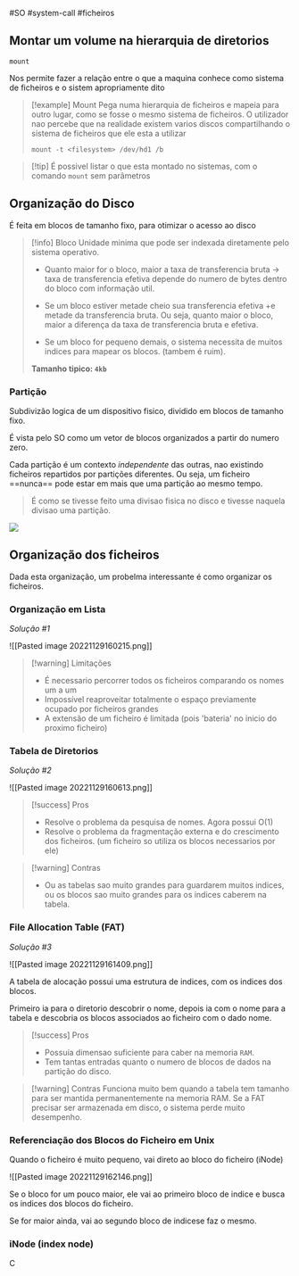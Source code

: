 #SO #system-call #ficheiros 


## Montar um volume na hierarquia de diretorios
`mount`

Nos permite fazer a relação entre o que a maquina conhece como sistema de ficheiros e o sistem apropriamente dito

> [!example] Mount
> Pega numa hierarquia de ficheiros e mapeia para outro lugar, como se fosse o mesmo sistema de ficheiros.
> O utilizador nao percebe que na realidade existem varios discos compartilhando o sistema de ficheiros que ele esta a utilizar
> 
> `mount -t <filesystem> /dev/hd1 /b`


> [!tip] É possivel listar o que esta montado no sistemas, com o comando `mount` sem parâmetros

## Organização do Disco

É feita em blocos de tamanho fixo, para otimizar o acesso ao disco

> [!info] Bloco
> Unidade minima que pode ser indexada diretamente pelo sistema operativo.
> - Quanto maior for o bloco, maior a taxa de transferencia bruta -> taxa de transferencia efetiva depende do numero de bytes dentro do bloco com informação util.
> - Se um bloco estiver metade cheio sua transferencia efetiva +e metade da transferencia bruta. Ou seja, quanto maior o bloco, maior a diferença da taxa de transferencia bruta e efetiva.
>   
> - Se um bloco for pequeno demais, o sistema necessita de muitos indices para mapear os blocos. (tambem é ruim).
>    
> **Tamanho tipico: `4kb`**

### Partição

Subdivizão logica de um dispositivo fisico, dividido em blocos de tamanho fixo.

É vista pelo SO como um vetor de blocos organizados a partir do numero zero.

Cada partição é um contexto *independente* das outras, nao existindo ficheiros repartidos por partições diferentes. Ou seja, um ficheiro ==nunca== pode estar em mais que uma partição ao mesmo tempo.

> É como se tivesse feito uma divisao fisica no disco e tivesse naquela divisao uma partição.

![](https://www.researchgate.net/publication/281843624/figure/fig2/AS:669967733227532@1536744163505/Example-hard-disk-volume-organized-into-three-partitions.ppm)


## Organização dos ficheiros

Dada esta organização, um probelma interessante é como organizar os ficheiros.

### Organização em Lista
*Solução #1*

![[Pasted image 20221129160215.png]]


> [!warning] Limitações
> - É necessario percorrer todos os ficheiros comparando os nomes um a um
> - Impossível reaproveitar totalmente o espaço previamente ocupado por ficheiros grandes
> - A extensão de um ficheiro é limitada (pois 'bateria' no inicio do proximo ficheiro)

### Tabela de Diretorios
*Solução #2*

![[Pasted image 20221129160613.png]]

> [!success] Pros
> - Resolve o problema da pesquisa de nomes. Agora possui O(1)
> - Resolve o problema da fragmentação externa e do crescimento dos ficheiros. (um ficheiro so utiliza os blocos necessarios por ele)

> [!warning] Contras
> - Ou as tabelas sao muito grandes para guardarem muitos indices, ou os blocos sao muito grandes para os indices caberem na tabela.


### File Allocation Table (FAT)
*Solução #3*

![[Pasted image 20221129161409.png]]

A tabela de alocação possui uma estrutura de indices, com os indices dos blocos.

Primeiro ia para o diretorio descobrir o nome, depois ia com o nome para a tabela e descobria os blocos associados ao ficheiro com o dado nome.

> [!success] Pros
> - Possuía dimensao suficiente para caber na memoria `RAM`.
> - Tem tantas entradas quanto o numero de blocos de dados na partição do disco.

> [!warning] Contras
> Funciona muito bem quando a tabela tem tamanho para ser mantida permanentemente na memoria RAM. Se a FAT precisar ser armazenada em disco, o sistema perde muito desempenho.

### Referenciação dos Blocos do Ficheiro em Unix

Quando o ficheiro é muito pequeno, vai direto ao bloco do ficheiro (iNode)

![[Pasted image 20221129162146.png]]

Se o bloco for um pouco maior, ele vai ao primeiro bloco de indice e busca os indices dos blocos do ficheiro.

Se for maior ainda, vai ao segundo bloco de indicese faz o mesmo.

### iNode (index node)

C